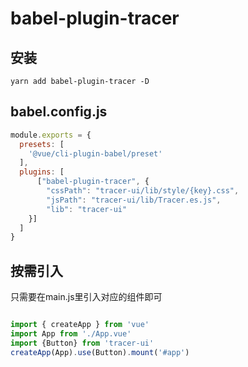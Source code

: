 
# babel-plugin-tracer

## 安装
```
yarn add babel-plugin-tracer -D
```

## babel.config.js
```js
module.exports = {
  presets: [
    '@vue/cli-plugin-babel/preset'
  ],
  plugins: [
      ["babel-plugin-tracer", {
        "cssPath": "tracer-ui/lib/style/{key}.css",
        "jsPath": "tracer-ui/lib/Tracer.es.js",
        "lib": "tracer-ui" 
    }]
  ]
}
```
## 按需引入
只需要在main.js里引入对应的组件即可
```js

import { createApp } from 'vue'
import App from './App.vue'
import {Button} from 'tracer-ui'
createApp(App).use(Button).mount('#app')
```

